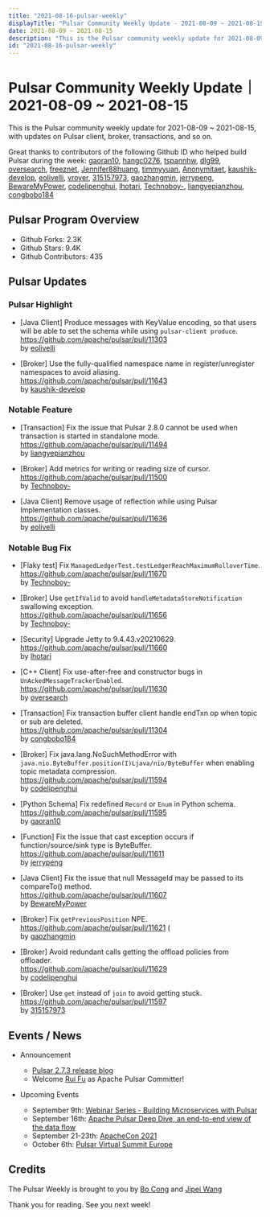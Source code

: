 ```yaml
---
title: "2021-08-16-pulsar-weekly"
displayTitle: "Pulsar Community Weekly Update - 2021-08-09 ~ 2021-08-15"
date: 2021-08-09 ~ 2021-08-15
description: "This is the Pulsar community weekly update for 2021-08-09 ~ 2021-08-15, with updates on Pulsar client, broker, transactions, and so on."
id: "2021-08-16-pulsar-weekly"
---
```


# Pulsar Community Weekly Update｜ 2021-08-09 ~ 2021-08-15

This is the Pulsar community weekly update for 2021-08-09 ~ 2021-08-15, with updates on Pulsar client, broker, transactions, and so on.

Great thanks to contributors of the following Github ID who helped build Pulsar during the week: 
[gaoran10](https://github.com/gaoran10), [hangc0276](https://github.com/hangc0276), [tspannhw](https://github.com/tspannhw), [dlg99](https://github.com/dlg99), [oversearch](https://github.com/oversearch), [freeznet](https://github.com/freeznet), [Jennifer88huang](https://github.com/Jennifer88huang), [timmyyuan](https://github.com/timmyyuan), [Anonymitaet](https://github.com/Anonymitaet), [kaushik-develop](https://github.com/kaushik-develop), [eolivelli](https://github.com/eolivelli), [vroyer](https://github.com/vroyer), [315157973](https://github.com/315157973), [gaozhangmin](https://github.com/gaozhangmin), [jerrypeng](https://github.com/jerrypeng), [BewareMyPower](https://github.com/BewareMyPower), [codelipenghui](https://github.com/codelipenghui), [lhotari](https://github.com/lhotari), [Technoboy-](https://github.com/Technoboy-), [liangyepianzhou](https://github.com/liangyepianzhou), [congbobo184](https://github.com/congbobo184)



## Pulsar Program Overview
- Github Forks: 2.3K
- Github Stars: 9.4K
- Github Contributors: 435

## Pulsar Updates

### Pulsar Highlight
- [Java Client] Produce messages with KeyValue encoding, so that users will be able to set the schema while using `pulsar-client produce`. 
<br>https://github.com/apache/pulsar/pull/11303 
<br>by [eolivelli](https://github.com/eolivelli)

- [Broker] Use the fully-qualified namespace name in register/unregister namespaces to avoid aliasing.
<br>https://github.com/apache/pulsar/pull/11643 
<br>by [kaushik-develop](https://github.com/kaushik-develop)

### Notable Feature
- [Transaction] Fix the issue that Pulsar 2.8.0 cannot be used when transaction is started in standalone mode.
<br>https://github.com/apache/pulsar/pull/11494 
<br>by [liangyepianzhou](https://github.com/liangyepianzhou)

- [Broker] Add metrics for writing or reading size of cursor. 
<br>https://github.com/apache/pulsar/pull/11500 
<br>by [Technoboy-](https://github.com/Technoboy-)

- [Java Client] Remove usage of reflection while using Pulsar Implementation classes. 
<br>https://github.com/apache/pulsar/pull/11636 
<br>by [eolivelli](https://github.com/eolivelli)

### Notable Bug Fix
- [Flaky test] Fix `ManagedLedgerTest.testLedgerReachMaximumRolloverTime`. 
<br>https://github.com/apache/pulsar/pull/11670 
<br>by [Technoboy-](https://github.com/Technoboy-)

- [Broker] Use `getIfValid` to avoid `handleMetadataStoreNotification` swallowing exception. 
<br>https://github.com/apache/pulsar/pull/11656 
<br>by [Technoboy-](https://github.com/Technoboy-)

- [Security] Upgrade Jetty to 9.4.43.v20210629. 
<br>https://github.com/apache/pulsar/pull/11660 
<br>by [lhotari](https://github.com/lhotari)

- [C++ Client] Fix use-after-free and constructor bugs in `UnAckedMessageTrackerEnabled`. 
<br>https://github.com/apache/pulsar/pull/11630 
<br>by [oversearch](https://github.com/oversearch)

- [Transaction] Fix transaction buffer client handle endTxn op when topic or sub are deleted. 
<br>https://github.com/apache/pulsar/pull/11304 
<br>by [congbobo184](https://github.com/congbobo184)

- [Broker] Fix java.lang.NoSuchMethodError with `java.nio.ByteBuffer.position(I)Ljava/nio/ByteBuffer` when enabling topic metadata compression.
<br>https://github.com/apache/pulsar/pull/11594 
<br>by [codelipenghui](https://github.com/codelipenghui)

- [Python Schema] Fix redefined `Record` or `Enum` in Python schema. 
<br>https://github.com/apache/pulsar/pull/11595 
<br>by [gaoran10](https://github.com/gaoran10)

- [Function] Fix the issue that cast exception occurs if function/source/sink type is ByteBuffer. 
<br>https://github.com/apache/pulsar/pull/11611 
<br>by [jerrypeng](https://github.com/jerrypeng)

- [Java Client] Fix the issue that null MessageId may be passed to its compareTo() method. 
<br>https://github.com/apache/pulsar/pull/11607 
<br>by [BewareMyPower](https://github.com/BewareMyPower)

- [Broker] Fix `getPreviousPosition` NPE. 
<br>https://github.com/apache/pulsar/pull/11621 (
<br>by [gaozhangmin](https://github.com/gaozhangmin)

- [Broker] Avoid redundant calls getting the offload policies from offloader. 
<br>https://github.com/apache/pulsar/pull/11629 
<br>by [codelipenghui](https://github.com/codelipenghui)

- [Broker] Use `get` instead of `join` to avoid getting stuck. 
<br>https://github.com/apache/pulsar/pull/11597 
<br>by [315157973](https://github.com/315157973)


## Events / News
- Announcement
    - [Pulsar 2.7.3 release blog](https://streamnative.io/en/blog/release/2021-08-11-pulsar-273/)
    - Welcome [Rui Fu](https://github.com/freeznet) as Apache Pulsar Committer!

- Upcoming Events
    - September 9th: [Webinar Series - Building Microservices with Pulsar](https://streamnative.zoom.us/webinar/register/WN_0vVCCqGhQ4G1978pZvxwZg)
    - September 16th: [Apache Pulsar Deep Dive, an end-to-end view of the data flow](https://www.meetup.com/netherlands-apache-pulsar-meetup/events/280174947/)
    - September 21-23th: [ApacheCon 2021](https://www.apachecon.com/acah2021/)
    - October 6th: [Pulsar Virtual Summit Europe](https://hopin.com/events/pulsar-summit-europe-2021)


## Credits
The Pulsar Weekly is brought to you by [Bo Cong](https://github.com/congbobo184) and [Jipei Wang](https://github.com/JipeiWang)


Thank you for reading. See you next week!


